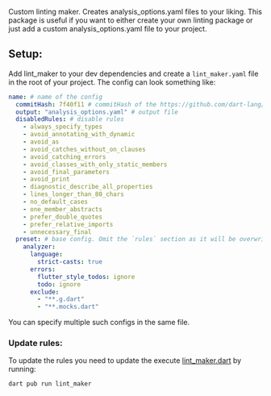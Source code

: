 Custom linting maker. Creates analysis_options.yaml files to your liking.
This package is useful if you want to either create your own linting package or just add a custom analysis_options.yaml file to your project.

## Setup:
Add lint_maker to your dev dependencies and create a `lint_maker.yaml` file in the root of your project.
The config can look something like:
```yaml
name: # name of the config
  commitHash: 7f40f11 # commitHash of the https://github.com/dart-lang/linter package to use as a base
  output: "analysis_options.yaml" # output file
  disabledRules: # disable rules
    - always_specify_types
    - avoid_annotating_with_dynamic
    - avoid_as
    - avoid_catches_without_on_clauses
    - avoid_catching_errors
    - avoid_classes_with_only_static_members
    - avoid_final_parameters
    - avoid_print
    - diagnostic_describe_all_properties
    - lines_longer_than_80_chars
    - no_default_cases
    - one_member_abstracts
    - prefer_double_quotes
    - prefer_relative_imports
    - unnecessary_final
  preset: # base config. Omit the `rules` section as it will be overwritten by the generated rules 
    analyzer:
      language:
        strict-casts: true
      errors:
        flutter_style_todos: ignore
        todo: ignore
      exclude:
        - "**.g.dart"
        - "**.mocks.dart"
```

You can specify multiple such configs in the same file.

### Update rules:
To update the rules you need to update the execute [lint_maker.dart](bin/lint_maker.dart) by running:
```sh
dart pub run lint_maker
```


